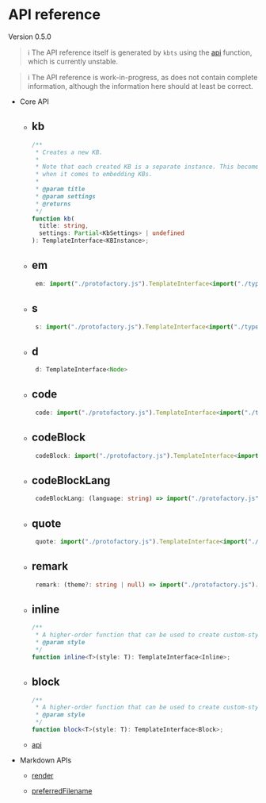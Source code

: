 # API reference

Version 0.5.0&#x20;



> ℹ️ The API reference itself is generated by `kbts` using the
> [api](api.md "api") function, which is currently unstable.





> ℹ️ The API reference is work-in-progress, as does not contain complete
> information, although the information here should at least be correct.





*   Core API

    *   ## kb

        ```ts
        /**
         * Creates a new KB.
         *
         * Note that each created KB is a separate instance. This becomes significant
         * when it comes to embedding KBs.
         *
         * @param title
         * @param settings
         * @returns
         */
        function kb(
          title: string,
          settings: Partial<KbSettings> | undefined
        ): TemplateInterface<KBInstance>;

        ```

    *   ## em

        ```ts
         em: import("./protofactory.js").TemplateInterface<import("./types.js").Inline>
        ```

    *   ## s

        ```ts
         s: import("./protofactory.js").TemplateInterface<import("./types.js").Inline>
        ```

    *   ## d

        ```ts
         d: TemplateInterface<Node>
        ```

    *   ## code

        ```ts
         code: import("./protofactory.js").TemplateInterface<import("./types.js").Inline>
        ```

    *   ## codeBlock

        ```ts
         codeBlock: import("./protofactory.js").TemplateInterface<import("./types.js").Block>
        ```

    *   ## codeBlockLang

        ```ts
         codeBlockLang: (language: string) => import("./protofactory.js").TemplateInterface<import("./types.js").Block>
        ```

    *   ## quote

        ```ts
         quote: import("./protofactory.js").TemplateInterface<import("./types.js").Block>
        ```

    *   ## remark

        ```ts
         remark: (theme?: string | null) => import("./protofactory.js").TemplateInterface<import("./types.js").Block>
        ```

    *   ## inline

        ```ts
        /**
         * A higher-order function that can be used to create custom-styled inline.
         * @param style
         */
        function inline<T>(style: T): TemplateInterface<Inline>;

        ```

    *   ## block

        ```ts
        /**
         * A higher-order function that can be used to create custom-styled blocks.
         * @param style
         */
        function block<T>(style: T): TemplateInterface<Block>;

        ```

    *   [api](api.md "api")

*   Markdown APIs

    *   [render](render.md "render")

    *   [preferredFilename](preferred_filename.md "preferredFilename")

